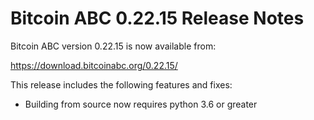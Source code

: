 # Bitcoin ABC 0.22.15 Release Notes

Bitcoin ABC version 0.22.15 is now available from:

  <https://download.bitcoinabc.org/0.22.15/>

This release includes the following features and fixes:
 - Building from source now requires python 3.6 or greater
